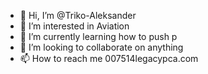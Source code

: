 - 👋 Hi, I’m @Triko-Aleksander
- 👀 I’m interested in Aviation
- 🌱 I’m currently learning how to push p
- 💞️ I’m looking to collaborate on anything
- 📫 How to reach me 007514legacypca.com

<!---
Triko-Aleksander/Triko-Aleksander is a ✨ special ✨ repository because its `README.md` (this file) appears on your GitHub profile.
You can click the Preview link to take a look at your changes.
--->
